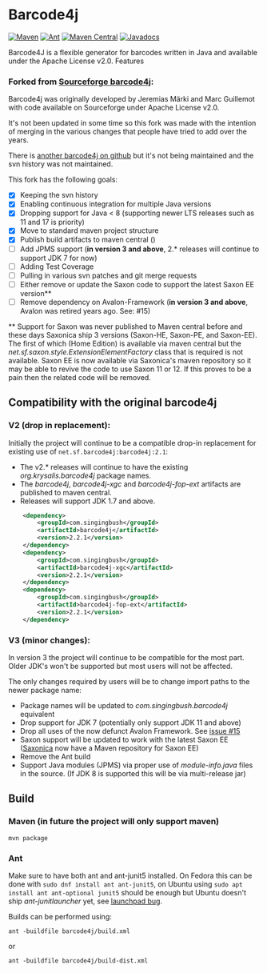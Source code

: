 Barcode4j
=========

[![Maven](https://github.com/SingingBush/barcode4j/actions/workflows/maven.yml/badge.svg)](https://github.com/SingingBush/barcode4j/actions/workflows/maven.yml)
[![Ant](https://github.com/SingingBush/barcode4j/actions/workflows/ant.yml/badge.svg)](https://github.com/SingingBush/barcode4j/actions/workflows/ant.yml)
[![Maven Central](https://maven-badges.herokuapp.com/maven-central/com.singingbush/barcode4j/badge.svg)](https://maven-badges.herokuapp.com/maven-central/com.singingbush/barcode4j)
[![Javadocs](https://www.javadoc.io/badge/com.singingbush/barcode4j.svg)](https://www.javadoc.io/doc/com.singingbush/barcode4j)

Barcode4J is a flexible generator for barcodes written in Java and available under the Apache License v2.0. Features

### Forked from [Sourceforge barcode4j](https://sourceforge.net/p/barcode4j/):

Barcode4j was originally developed by Jeremias Märki and Marc Guillemot with code available on Sourceforge under Apache License v2.0.

It's not been updated in some time so this fork was made with the intention of merging in the various changes that people have tried to add over the years.

There is [another barcode4j on github](https://github.com/jeremycrosbie/barcode4j) but it's not being maintained and the svn history was not maintained.

This fork has the following goals:

 - [x] Keeping the svn history
 - [x] Enabling continuous integration for multiple Java versions
 - [x] Dropping support for Java < 8 (supporting newer LTS releases such as 11 and 17 is priority)
 - [x] Move to standard maven project structure
 - [x] Publish build artifacts to maven central ()
 - [ ] Add JPMS support (**in version 3 and above**, 2.* releases will continue to support JDK 7 for now)
 - [ ] Adding Test Coverage
 - [ ] Pulling in various svn patches and git merge requests
 - [ ] Either remove or update the Saxon code to support the latest Saxon EE version**
 - [ ] Remove dependency on Avalon-Framework (**in version 3 and above**, Avalon was retired years ago. See: #15)

** Support for Saxon was never published to Maven central before and these days Saxonica ship 3 versions (Saxon-HE, Saxon-PE, and Saxon-EE). The first of which (Home Edition) is available via maven central but the _net.sf.saxon.style.ExtensionElementFactory_ class that is required is not available. Saxon EE is now available via Saxonica's maven repository so it may be able to revive the code to use Saxon 11 or 12. If this proves to be a pain then the related code will be removed.

## Compatibility with the original barcode4j

### V2 (drop in replacement):

Initially the project will continue to be a compatible drop-in replacement for existing use of `net.sf.barcode4j:barcode4j:2.1`:

 - The v2.* releases will continue to have the existing _org.krysalis.barcode4j_ package names.
 - The _barcode4j_, _barcode4j-xgc_ and _barcode4j-fop-ext_ artifacts are published to maven central.
 - Releases will support JDK 1.7 and above.

```xml
    <dependency>
        <groupId>com.singingbush</groupId>
        <artifactId>barcode4j</artifactId>
        <version>2.2.1</version>
    </dependency>
    <dependency>
        <groupId>com.singingbush</groupId>
        <artifactId>barcode4j-xgc</artifactId>
        <version>2.2.1</version>
    </dependency>
    <dependency>
        <groupId>com.singingbush</groupId>
        <artifactId>barcode4j-fop-ext</artifactId>
        <version>2.2.1</version>
    </dependency>
```

### V3 (minor changes):

In version 3 the project will continue to be compatible for the most part. Older JDK's won't be supported but most users will not be affected.

The only changes required by users will be to change import paths to the newer package name:

 - Package names will be updated to _com.singingbush.barcode4j_ equivalent
 - Drop support for JDK 7 (potentially only support JDK 11 and above)
 - Drop all uses of the now defunct Avalon Framework. See [issue #15](https://github.com/SingingBush/barcode4j/issues/15)
 - Saxon support will be updated to work with the latest Saxon EE ([Saxonica](https://www.saxonica.com/) now have a Maven repository for Saxon EE)
 - Remove the Ant build
 - Support Java modules (JPMS) via proper use of _module-info.java_ files in the source. (If JDK 8 is supported this will be via multi-release jar)

## Build

### Maven (in future the project will only support maven)

```
mvn package
```

### Ant

Make sure to have both ant and ant-junit5 installed. On Fedora this can be done with `sudo dnf install ant ant-junit5`, on Ubuntu using `sudo apt install ant ant-optional junit5` should be enough but Ubuntu doesn't ship _ant-junitlauncher_ yet, see [launchpad bug](https://bugs.launchpad.net/ubuntu/+source/ant/+bug/1998045).

Builds can be performed using:

```
ant -buildfile barcode4j/build.xml
```

or

```
ant -buildfile barcode4j/build-dist.xml
```
